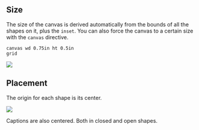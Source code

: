 
## Size

The size of the canvas is derived automatically from the bounds of all the shapes on it, plus the `inset`. You can also force the canvas to a certain size with the `canvas` directive.

```pic
canvas wd 0.75in ht 0.5in
grid
```

![](snapshots/placement-size.png)

## Placement

The origin for each shape is its center. 

![](snapshots/placement-grid_center.png)

Captions are also centered. Both in closed and open shapes.